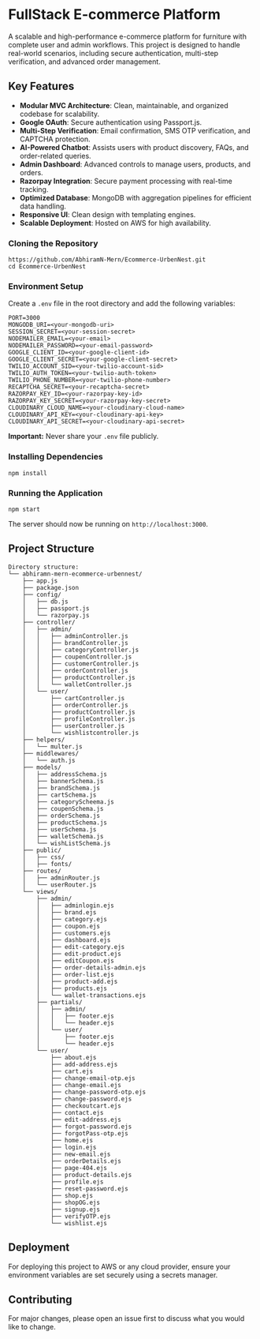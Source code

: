 # FullStack E-commerce Platform

A scalable and high-performance e-commerce platform for furniture with complete user and admin workflows. This project is designed to handle real-world scenarios, including secure authentication, multi-step verification, and advanced order management.

## Key Features

* **Modular MVC Architecture**: Clean, maintainable, and organized codebase for scalability.
* **Google OAuth**: Secure authentication using Passport.js.
* **Multi-Step Verification**: Email confirmation, SMS OTP verification, and CAPTCHA protection.
* **AI-Powered Chatbot**: Assists users with product discovery, FAQs, and order-related queries.
* **Admin Dashboard**: Advanced controls to manage users, products, and orders.
* **Razorpay Integration**: Secure payment processing with real-time tracking.
* **Optimized Database**: MongoDB with aggregation pipelines for efficient data handling.
* **Responsive UI**: Clean design with templating engines.
* **Scalable Deployment**: Hosted on AWS for high availability.


### Cloning the Repository

```
https://github.com/AbhiramN-Mern/Ecommerce-UrbenNest.git
cd Ecommerce-UrbenNest
```

### Environment Setup

Create a `.env` file in the root directory and add the following variables:

```
PORT=3000
MONGODB_URI=<your-mongodb-uri>
SESSION_SECRET=<your-session-secret>
NODEMAILER_EMAIL=<your-email>
NODEMAILER_PASSWORD=<your-email-password>
GOOGLE_CLIENT_ID=<your-google-client-id>
GOOGLE_CLIENT_SECRET=<your-google-client-secret>
TWILIO_ACCOUNT_SID=<your-twilio-account-sid>
TWILIO_AUTH_TOKEN=<your-twilio-auth-token>
TWILIO_PHONE_NUMBER=<your-twilio-phone-number>
RECAPTCHA_SECRET=<your-recaptcha-secret>
RAZORPAY_KEY_ID=<your-razorpay-key-id>
RAZORPAY_KEY_SECRET=<your-razorpay-key-secret>
CLOUDINARY_CLOUD_NAME=<your-cloudinary-cloud-name>
CLOUDINARY_API_KEY=<your-cloudinary-api-key>
CLOUDINARY_API_SECRET=<your-cloudinary-api-secret>
```

**Important:** Never share your `.env` file publicly.

### Installing Dependencies

```
npm install
```

### Running the Application

```
npm start
```

The server should now be running on `http://localhost:3000`.

## Project Structure

```
Directory structure:
└── abhiramn-mern-ecommerce-urbennest/
    ├── app.js
    ├── package.json
    ├── config/
    │   ├── db.js
    │   ├── passport.js
    │   └── razorpay.js
    ├── controller/
    │   ├── admin/
    │   │   ├── adminController.js
    │   │   ├── brandController.js
    │   │   ├── categoryController.js
    │   │   ├── coupenController.js
    │   │   ├── customerController.js
    │   │   ├── orderController.js
    │   │   ├── productController.js
    │   │   └── walletController.js
    │   └── user/
    │       ├── cartController.js
    │       ├── orderController.js
    │       ├── productController.js
    │       ├── profileController.js
    │       ├── userController.js
    │       └── wishlistcontroller.js
    ├── helpers/
    │   └── multer.js
    ├── middlewares/
    │   └── auth.js
    ├── models/
    │   ├── addressSchema.js
    │   ├── bannerSchema.js
    │   ├── brandSchema.js
    │   ├── cartSchema.js
    │   ├── categoryScheema.js
    │   ├── coupenSchema.js
    │   ├── orderSchema.js
    │   ├── productSchema.js
    │   ├── userSchema.js
    │   ├── walletSchema.js
    │   └── wishListSchema.js
    ├── public/
    │   ├── css/
    │   ├── fonts/
    ├── routes/
    │   ├── adminRouter.js
    │   └── userRouter.js
    └── views/
        ├── admin/
        │   ├── adminlogin.ejs
        │   ├── brand.ejs
        │   ├── category.ejs
        │   ├── coupon.ejs
        │   ├── customers.ejs
        │   ├── dashboard.ejs
        │   ├── edit-category.ejs
        │   ├── edit-product.ejs
        │   ├── editCoupon.ejs
        │   ├── order-details-admin.ejs
        │   ├── order-list.ejs
        │   ├── product-add.ejs
        │   ├── products.ejs
        │   └── wallet-transactions.ejs
        ├── partials/
        │   ├── admin/
        │   │   ├── footer.ejs
        │   │   └── header.ejs
        │   └── user/
        │       ├── footer.ejs
        │       └── header.ejs
        └── user/
            ├── about.ejs
            ├── add-address.ejs
            ├── cart.ejs
            ├── change-email-otp.ejs
            ├── change-email.ejs
            ├── change-password-otp.ejs
            ├── change-password.ejs
            ├── checkoutcart.ejs
            ├── contact.ejs
            ├── edit-address.ejs
            ├── forgot-password.ejs
            ├── forgotPass-otp.ejs
            ├── home.ejs
            ├── login.ejs
            ├── new-email.ejs
            ├── orderDetails.ejs
            ├── page-404.ejs
            ├── product-details.ejs
            ├── profile.ejs
            ├── reset-password.ejs
            ├── shop.ejs
            ├── shopOG.ejs
            ├── signup.ejs
            ├── verifyOTP.ejs
            └── wishlist.ejs

```

## Deployment

For deploying this project to AWS or any cloud provider, ensure your environment variables are set securely using a secrets manager.

## Contributing

For major changes, please open an issue first to discuss what you would like to change.


